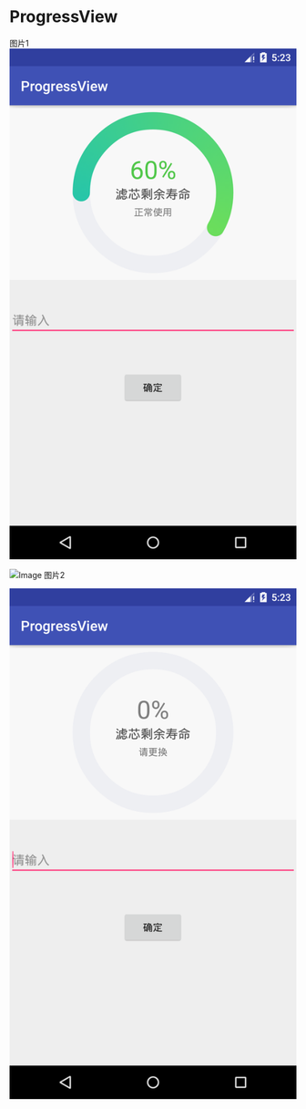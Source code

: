 # ProgressView

图片1
![Image 图片1](https://github.com/yuandong1234/ProgressView/blob/master/screenshot/Screenshot_1526621006.png)

![Image 图片2](https://github.com/yuandong1234/ProgressView/blob/master/Screenshot_1526621016.png)

![Image 图片3](https://github.com/yuandong1234/ProgressView/blob/master/screenshot/Screenshot_1526621026.png)
